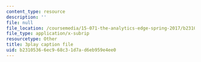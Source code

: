 ```yaml
---
content_type: resource
description: ''
file: null
file_location: /coursemedia/15-071-the-analytics-edge-spring-2017/b23105366ec968c31d7ad6eb959e4ee0_7MAVWhOUTGU.srt
file_type: application/x-subrip
resourcetype: Other
title: 3play caption file
uid: b2310536-6ec9-68c3-1d7a-d6eb959e4ee0
---
```

